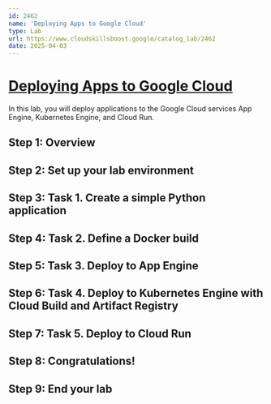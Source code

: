 ```yaml
---
id: 2462
name: 'Deploying Apps to Google Cloud'
type: Lab
url: https://www.cloudskillsboost.google/catalog_lab/2462
date: 2025-04-03
---
```


# [Deploying Apps to Google Cloud](https://www.cloudskillsboost.google/catalog_lab/2462)

In this lab, you will deploy applications to the Google Cloud services App Engine, Kubernetes Engine, and Cloud Run.

## Step 1: Overview

## Step 2: Set up your lab environment

## Step 3: Task 1. Create a simple Python application

## Step 4: Task 2. Define a Docker build

## Step 5: Task 3. Deploy to App Engine

## Step 6: Task 4. Deploy to Kubernetes Engine with Cloud Build and Artifact Registry

## Step 7: Task 5. Deploy to Cloud Run

## Step 8: Congratulations!

## Step 9: End your lab
